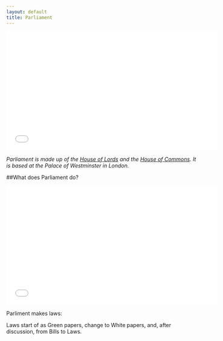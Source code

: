 ```yaml
---
layout: default
title: Parliament
---
```


<iframe class="pull-right" width="560" height="315" src="//www.youtube.com/embed/RAMbIz3Y2JA?list=PL03FFE1F0B34AA057" frameborder="0" allowfullscreen></iframe>

*Parliament is made up of the [House of Lords](lords.html) and the [House of Commons](commons.html). It is based at the Palace of Westminster in London.*



##What does Parliament do?


<iframe class="pull-right" width="560" height="315" src="//www.youtube.com/embed/1KFGt9M-j28" frameborder="0" allowfullscreen></iframe>

Parliment makes laws:

Laws start of as Green papers, change to White papers, and, after discussion, from Bills to Laws.

